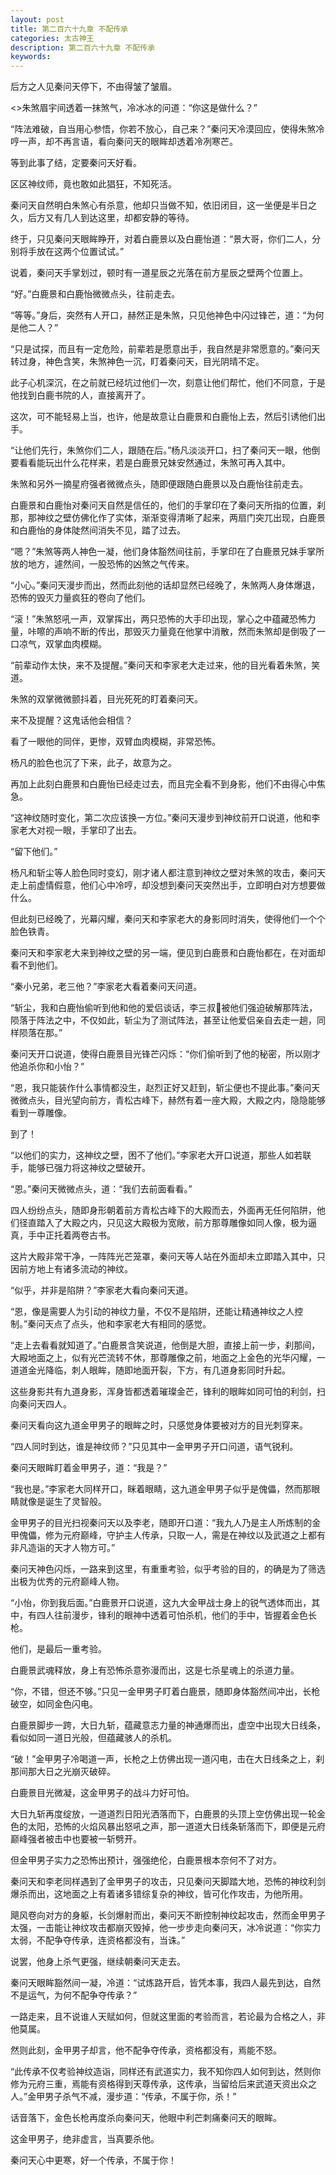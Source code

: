 ```yaml
---
layout: post
title: 第二百六十九章 不配传承
categories: 太古神王
description: 第二百六十九章 不配传承
keywords:
---
```


后方之人见秦问天停下，不由得皱了皱眉。

<>朱煞眉宇间透着一抹煞气，冷冰冰的问道：“你这是做什么？”

“阵法难破，自当用心参悟，你若不放心，自己来？”秦问天冷漠回应，使得朱煞冷哼一声，却不再言语，看向秦问天的眼眸却透着冷冽寒芒。

等到此事了结，定要秦问天好看。

区区神纹师，竟也敢如此猖狂，不知死活。

秦问天自然明白朱煞心有杀意，他却只当做不知，依旧闭目，这一坐便是半日之久，后方又有几人到达这里，却都安静的等待。

终于，只见秦问天眼眸睁开，对着白鹿景以及白鹿怡道：“景大哥，你们二人，分别将手放在这两个位置试试。”

说着，秦问天手掌划过，顿时有一道星辰之光落在前方星辰之壁两个位置上。

“好。”白鹿景和白鹿怡微微点头，往前走去。

“等等。”身后，突然有人开口，赫然正是朱煞，只见他神色中闪过锋芒，道：“为何是他二人？”

“只是试探，而且有一定危险，前辈若是愿意出手，我自然是非常愿意的。”秦问天转过身，神色含笑，朱煞神色一沉，盯着秦问天，目光阴晴不定。

此子心机深沉，在之前就已经坑过他们一次，刻意让他们帮忙，他们不同意，于是他找到白鹿书院的人，直接离开了。

这次，可不能轻易上当，也许，他是故意让白鹿景和白鹿怡上去，然后引诱他们出手。

“让他们先行，朱煞你们二人，跟随在后。”杨凡淡淡开口，扫了秦问天一眼，他倒要看看能玩出什么花样来，若是白鹿景兄妹安然通过，朱煞可再入其中。

朱煞和另外一摘星府强者微微点头，随即便跟随白鹿景以及白鹿怡往前走去。

白鹿景和白鹿怡对秦问天自然是信任的，他们的手掌印在了秦问天所指的位置，刹那，那神纹之壁仿佛化作了实体，渐渐变得清晰了起来，两扇门突兀出现，白鹿景和白鹿怡的身体陡然间消失不见，踏了过去。

“嗯？”朱煞等两人神色一凝，他们身体豁然间往前，手掌印在了白鹿景兄妹手掌所放的地方，遽然间，一股恐怖的凶煞之气传来。

“小心。”秦问天漫步而出，然而此刻他的话却显然已经晚了，朱煞两人身体爆退，恐怖的毁灭力量疯狂的卷向了他们。

“滚！”朱煞怒吼一声，双掌挥出，两只恐怖的大手印出现，掌心之中蕴藏恐怖力量，咔嚓的声响不断的传出，那毁灭力量竟在他掌中消散，然而朱煞却是倒吸了一口凉气，双掌血肉模糊。

“前辈动作太快，来不及提醒。”秦问天和李家老大走过来，他的目光看着朱煞，笑道。

朱煞的双掌微微颤抖着，目光死死的盯着秦问天。

来不及提醒？这鬼话他会相信？

看了一眼他的同伴，更惨，双臂血肉模糊，非常恐怖。

杨凡的脸色也沉了下来，此子，故意为之。

再加上此刻白鹿景和白鹿怡已经走过去，而且完全看不到身影，他们不由得心中焦急。

“这神纹随时变化，第二次应该换一方位。”秦问天漫步到神纹前开口说道，他和李家老大对视一眼，手掌印了出去。

“留下他们。”

杨凡和斩尘等人脸色同时变幻，刚才诸人都注意到神纹之壁对朱煞的攻击，秦问天走上前虚情假意，他们心中冷哼，却没想到秦问天突然出手，立即明白对方想要做什么。

但此刻已经晚了，光幕闪耀，秦问天和李家老大的身影同时消失，使得他们一个个脸色铁青。

秦问天和李家老大来到神纹之壁的另一端，便见到白鹿景和白鹿怡都在，在对面却看不到他们。

“秦小兄弟，老三他？”李家老大看着秦问天问道。

“斩尘，我和白鹿怡偷听到他和他的爱侣谈话，李三叔被他们强迫破解那阵法，陨落于阵法之中，不仅如此，斩尘为了测试阵法，甚至让他爱侣亲自去走一趟，同样陨落在那。”

秦问天开口说道，使得白鹿景目光锋芒闪烁：“你们偷听到了他的秘密，所以刚才他追杀你和小怡？”

“恩，我只能装作什么事情都没生，赵烈正好又赶到，斩尘便也不提此事。”秦问天微微点头，目光望向前方，青松古峰下，赫然有着一座大殿，大殿之内，隐隐能够看到一尊雕像。

到了！

“以他们的实力，这神纹之壁，困不了他们。”李家老大开口说道，那些人如若联手，能够已强力将这神纹之壁破开。

“恩。”秦问天微微点头，道：“我们去前面看看。”

四人纷纷点头，随即身形朝着前方青松古峰下的大殿而去，外面再无任何陷阱，他们径直踏入了大殿之内，只见这大殿极为宽敞，前方那尊雕像如同人像，极为逼真，手中正托着两卷古书。

这片大殿非常干净，一阵阵光芒笼罩，秦问天等人站在外面却未立即踏入其中，只因前方地上有诸多流动的神纹。

“似乎，并非是陷阱？”李家老大看向秦问天道。

“恩，像是需要人为引动的神纹力量，不仅不是陷阱，还能让精通神纹之人控制。”秦问天点了点头，他和李家老大有相同的感觉。

“走上去看看就知道了。”白鹿景含笑说道，他倒是大胆，直接上前一步，刹那间，大殿地面之上，似有光芒流转不休，那尊雕像之前，地面之上金色的光华闪耀，一道道金光降临，刺人眼眸，随即地面开裂，下方，有几道身影同时升起。

这些身影共有九道身影，浑身皆都透着璀璨金芒，锋利的眼眸如同可怕的利剑，扫向秦问天四人。

秦问天看向这九道金甲男子的眼眸之时，只感觉身体要被对方的目光刺穿来。

“四人同时到达，谁是神纹师？”只见其中一金甲男子开口问道，语气锐利。

秦问天眼眸盯着金甲男子，道：“我是？”

“我也是。”李家老大同样开口，眯着眼睛，这九道金甲男子似乎是傀儡，然而那眼睛就像是诞生了灵智般。

金甲男子的目光扫视秦问天以及李老，随即开口道：“我九人乃是主人所炼制的金甲傀儡，修为元府巅峰，守护主人传承，只取一人，需是在神纹以及武道之上都有非凡造诣的天才人物方可。”

秦问天神色闪烁，一路来到这里，有重重考验，似乎考验的目的，的确是为了筛选出极为优秀的元府巅峰人物。

“小怡，你到我后面。”白鹿景开口说道，这九大金甲战士身上的锐气透体而出，其中，有四人往前漫步，锋利的眼神中透着可怕杀机，他们的手中，皆握着金色长枪。

他们，是最后一重考验。

白鹿景武魂释放，身上有恐怖杀意弥漫而出，这是七杀星魂上的杀道力量。

“你，不错，但还不够。”只见一金甲男子盯着白鹿景，随即身体豁然间冲出，长枪破空，如同金色闪电。

白鹿景脚步一跨，大日九斩，蕴藏意志力量的神通爆而出，虚空中出现大日线条，看似如同一道日光般，但蕴藏骇人的杀机。

“破！”金甲男子冷喝道一声，长枪之上仿佛出现一道闪电，击在大日线条之上，刹那间那大日之光崩灭破碎。

白鹿景目光微凝，这金甲男子的战斗力好可怕。

大日九斩再度绽放，一道道烈日阳光洒落而下，白鹿景的头顶上空仿佛出现一轮金色的太阳，恐怖的火焰风暴出怒吼之声，那一道道大日线条斩落而下，即便是元府巅峰强者被击中也要被一斩劈开。

但金甲男子实力之恐怖出预计，强强绝伦，白鹿景根本奈何不了对方。

秦问天和李老同样遇到了金甲男子的攻击，只见秦问天脚踏大地，恐怖的神纹利剑爆杀而出，这地面之上有着诸多错综复杂的神纹，皆可化作攻击，为他所用。

飓风卷向对方的身躯，长剑爆射而出，秦问天不断控制神纹起攻击，然而金甲男子太强，一击能让神纹攻击都崩灭毁掉，他一步步走向秦问天，冰冷说道：“你实力太弱，不配争夺传承，连资格都没有，当诛。”

说罢，他身上杀气更强，继续朝秦问天走去。

秦问天眼眸豁然间一凝，冷道：“试炼路开启，皆凭本事，我四人最先到达，自然不是运气，为何不配争夺传承？”

一路走来，且不说谁人天赋如何，但就这里面的考验而言，若论最为合格之人，非他莫属。

然则此刻，金甲男子却言，他不配争夺传承，资格都没有，焉能不怒。

“此传承不仅考验神纹造诣，同样还有武道实力，我不知你四人如何到达，然则你修为元府三重，焉能有资格得到天尊传承，这传承，当留给后来武道天资出众之人。”金甲男子杀气不减，漫步道：“传承，不属于你，杀！”

话音落下，金色长枪再度杀向秦问天，他眼中利芒刺痛秦问天的眼眸。

这金甲男子，绝非虚言，当真要杀他。

秦问天心中更寒，好一个传承，不属于你！
